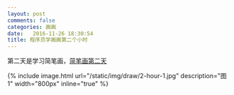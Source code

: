 ```yaml
---
layout: post
comments: false
categories: 画画
date:   2016-11-26 18:30:54
title: 程序员学画画第二个小时
---
```


第二天是学习简笔画，[简笔画第二天](http://www.wtoutiao.com/p/i1dISI.html)

{% include image.html url="/static/img/draw/2-hour-1.jpg" description="图1" width="800px" inline="true" %}
